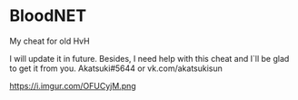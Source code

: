 # BloodNET
My cheat for old HvH

I will update it in future. Besides, I need help with this cheat and I`ll be glad to get it from you. 
Akatsuki#5644 or vk.com/akatsukisun

https://i.imgur.com/OFUCyjM.png
